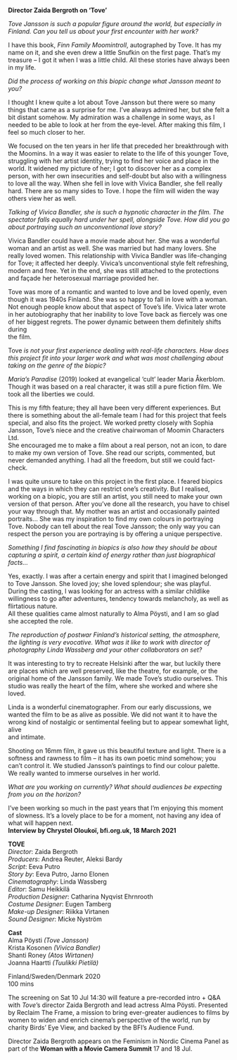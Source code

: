 

**Director Zaida Bergroth on ‘Tove’**

_Tove Jansson is such a popular figure around the world, but especially in Finland. Can you tell us about your first encounter with her work?_

I have this book, _Finn Family Moomintroll_, autographed by Tove. It has my name on it, and she even drew a little Snufkin on the first page. That’s my treasure – I got it when I was a little child. All these stories have always been in my life.

_Did the process of working on this biopic change what Jansson meant to you?_

I thought I knew quite a lot about Tove Jansson but there were so many things that came as a surprise for me. I’ve always admired her, but she felt a bit distant somehow. My admiration was a challenge in some ways, as I needed to be able to look at her from the eye-level. After making this film, I feel so much closer to her.

We focused on the ten years in her life that preceded her breakthrough with the Moomins. In a way it was easier to relate to the life of this younger Tove, struggling with her artist identity, trying to find her voice and place in the world. It widened my picture of her; I got to discover her as a complex person, with her own insecurities and self-doubt but also with a willingness to love all the way. When she fell in love with Vivica Bandler, she fell really hard. There are so many sides to Tove. I hope the film will widen the way others view her as well.

_Talking of Vivica Bandler, she is such a hypnotic character in the film.  The spectator falls equally hard under her spell, alongside Tove. How did you go about portraying such an unconventional love story?_

Vivica Bandler could have a movie made about her. She was a wonderful woman and an artist as well. She was married but had many lovers. She really loved women. This relationship with Vivica Bandler was life-changing for Tove; it affected her deeply. Vivica’s unconventional style felt refreshing, modern and free. Yet in the end, she was still attached to the protections and façade her heterosexual marriage provided her.

Tove was more of a romantic and wanted to love and be loved openly, even though it was 1940s Finland. She was so happy to fall in love with a woman. Not enough people know about that aspect of Tove’s life. Vivica later wrote in her autobiography that her inability to love Tove back as fiercely was one of her biggest regrets. The power dynamic between them definitely shifts during  
the film.

Tove _is not your first experience dealing with real-life characters. How does this project fit into your larger work and what was most challenging about taking on the genre of the biopic?_

_Maria’s Paradise_ (2019) looked at evangelical ‘cult’ leader Maria Åkerblom. Though it was based on a real character, it was still a pure fiction film. We took all the liberties we could.

This is my fifth feature; they all have been very different experiences. But there is something about the all-female team I had for this project that feels special, and also fits the project. We worked pretty closely with Sophia Jansson,  Tove’s niece and the creative chairwoman of Moomin Characters Ltd.  
She encouraged me to make a film about a real person, not an icon, to dare to make my own version of Tove. She read our scripts, commented, but never demanded anything. I had all the freedom, but still we could fact-check.

I was quite unsure to take on this project in the first place. I feared biopics and the ways in which they can restrict one’s creativity. But I realised, working on a biopic, you are still an artist, you still need to make your own version of that person. After you’ve done all the research, you have to chisel your way through that. My mother was an artist and occasionally painted portraits… She was my inspiration to find my own colours in portraying Tove. Nobody can tell about the real Tove Jansson; the only way you can respect the person you are portraying is by offering a unique perspective.

_Something I find fascinating in biopics is also how they should be about capturing a spirit, a certain kind of energy rather than just biographical facts…_

Yes, exactly. I was after a certain energy and spirit that I imagined belonged to Tove Jansson. She loved joy; she loved splendour; she was playful. During the casting, I was looking for an actress with a similar childlike willingness to go after adventures, tendency towards melancholy, as well as flirtatious nature.  
All these qualities came almost naturally to Alma Pöysti, and I am so glad she accepted the role.

_The reproduction of postwar Finland’s historical setting, the atmosphere, the lighting is very evocative. What was it like to work with director of photography Linda Wassberg and your other collaborators on set?_

It was interesting to try to recreate Helsinki after the war, but luckily there are places which are well preserved, like the theatre, for example, or the original home of the Jansson family. We made Tove’s studio ourselves. This studio was really the heart of the film, where she worked and where she loved.

Linda is a wonderful cinematographer. From our early discussions, we wanted the film to be as alive as possible. We did not want it to have the wrong kind of nostalgic or sentimental feeling but to appear somewhat light, alive  
and intimate.

Shooting on 16mm film, it gave us this beautiful texture and light. There is a softness and rawness to film – it has its own poetic mind somehow; you can’t control it. We studied Jansson’s paintings to find our colour palette. We really wanted to immerse ourselves in her world.

_What are you working on currently? What should audiences be expecting from you on the horizon?_

I’ve been working so much in the past years that I’m enjoying this moment of slowness. It’s a lovely place to be for a moment, not having any idea of what will happen next.  
**Interview by Chrystel Oloukoï, bfi.org.uk, 18 March 2021**



**TOVE**  
_Director_: Zaida Bergroth  
_Producers_: Andrea Reuter, Aleksi Bardy  
_Script_: Eeva Putro  
_Story by_: Eeva Putro, Jarno Elonen  
_Cinematography_: Linda Wassberg  
_Editor_: Samu Heikkilä  
_Production Designer_: Catharina Nyqvist Ehrnrooth  
_Costume Designer_: Eugen Tamberg  
_Make-up Designer_: Riikka Virtanen  
_Sound Designer_: Micke Nyström

**Cast**  
Alma Pöysti _(Tove Jansson)_  
Krista Kosonen _(Vivica Bandler)_  
Shanti Roney _(Atos Wirtanen)_  
Joanna Haartti _(Tuulikki Pietilä)_

Finland/Sweden/Denmark 2020  
100 mins

The screening on Sat 10 Jul 14:30 will feature a pre-recorded intro + Q&A with _Tove_’s director  Zaida Bergroth and lead actress Alma Pöysti. Presented by Reclaim The Frame, a mission to bring ever-greater audiences to films by women to widen and enrich cinema’s perspective of the world, run by charity Birds’ Eye View, and backed by the BFI’s Audience Fund.

Director Zaida Bergroth appears on the  Feminism in Nordic Cinema Panel as part of the **Woman with a Movie Camera Summit**  17 and 18 Jul.
<!--stackedit_data:
eyJoaXN0b3J5IjpbLTk0NzEyMzQ4MF19
-->